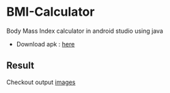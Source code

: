 # BMI-Calculator
Body Mass Index calculator in android studio using java
- Download apk : [here](https://drive.google.com/file/d/1IDHF9rDUoiiy4JkHY55bMWI0XKJJYCmu/view)

## Result

Checkout output [images](https://github.com/karthikraj15/BMI-Calculator/tree/master/Output)
